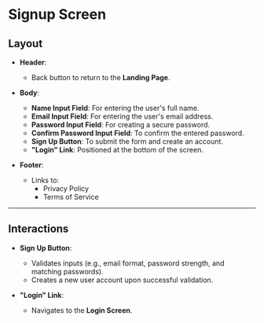 
# Signup Screen

## Layout

- **Header**:  
  - Back button to return to the **Landing Page**.

- **Body**:  
  - **Name Input Field**: For entering the user's full name.  
  - **Email Input Field**: For entering the user's email address.  
  - **Password Input Field**: For creating a secure password.  
  - **Confirm Password Input Field**: To confirm the entered password.  
  - **Sign Up Button**: To submit the form and create an account.  
  - **"Login" Link**: Positioned at the bottom of the screen.

- **Footer**:  
  - Links to:  
    - Privacy Policy  
    - Terms of Service  

---

## Interactions

- **Sign Up Button**:  
  - Validates inputs (e.g., email format, password strength, and matching passwords).  
  - Creates a new user account upon successful validation.

- **"Login" Link**:  
  - Navigates to the **Login Screen**.

